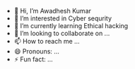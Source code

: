 - 👋 Hi, I’m Awadhesh Kumar
- 👀 I’m interested in Cyber sequrity
- 🌱 I’m currently learning Ethical hacking
- 💞️ I’m looking to collaborate on ...
- 📫 How to reach me ...
- 😄 Pronouns: ...
- ⚡ Fun fact: ...

<!---
awadhesh151292/awadhesh151292 is a ✨ special ✨ repository because its `README.md` (this file) appears on your GitHub profile.
You can click the Preview link to take a look at your changes.
--->
